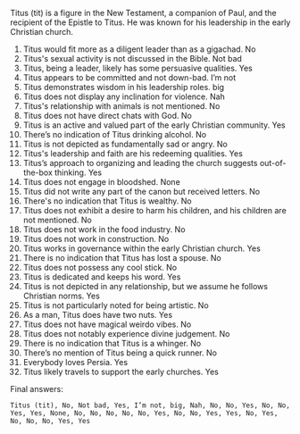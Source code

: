 Titus (tit) is a figure in the New Testament, a companion of Paul, and the recipient of the Epistle to Titus. He was known for his leadership in the early Christian church.

1. Titus would fit more as a diligent leader than as a gigachad. No
2. Titus's sexual activity is not discussed in the Bible. Not bad
3. Titus, being a leader, likely has some persuasive qualities. Yes
4. Titus appears to be committed and not down-bad. I’m not
5. Titus demonstrates wisdom in his leadership roles. big
6. Titus does not display any inclination for violence. Nah
7. Titus's relationship with animals is not mentioned. No
8. Titus does not have direct chats with God. No
9. Titus is an active and valued part of the early Christian community. Yes
10. There’s no indication of Titus drinking alcohol. No
11. Titus is not depicted as fundamentally sad or angry. No
12. Titus's leadership and faith are his redeeming qualities. Yes
13. Titus’s approach to organizing and leading the church suggests out-of-the-box thinking. Yes
14. Titus does not engage in bloodshed. None
15. Titus did not write any part of the canon but received letters. No
16. There's no indication that Titus is wealthy. No
17. Titus does not exhibit a desire to harm his children, and his children are not mentioned. No
18. Titus does not work in the food industry. No
19. Titus does not work in construction. No
20. Titus works in governance within the early Christian church. Yes
21. There is no indication that Titus has lost a spouse. No
22. Titus does not possess any cool stick. No
23. Titus is dedicated and keeps his word. Yes
24. Titus is not depicted in any relationship, but we assume he follows Christian norms. Yes
25. Titus is not particularly noted for being artistic. No
26. As a man, Titus does have two nuts. Yes
27. Titus does not have magical weirdo vibes. No
28. Titus does not notably experience divine judgement. No
29. There is no indication that Titus is a whinger. No
30. There’s no mention of Titus being a quick runner. No
31. Everybody loves Persia. Yes
32. Titus likely travels to support the early churches. Yes

Final answers:

```Titus (tit), No, Not bad, Yes, I’m not, big, Nah, No, No, Yes, No, No, Yes, Yes, None, No, No, No, No, No, Yes, No, No, Yes, Yes, No, Yes, No, No, No, Yes, Yes```